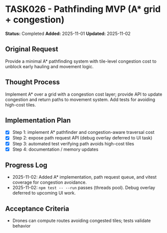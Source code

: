 # TASK026 - Pathfinding MVP (A* grid + congestion)

**Status:** Completed
**Added:** 2025-11-01
**Updated:** 2025-11-02

## Original Request
Provide a minimal A* pathfinding system with tile-level congestion cost to unblock early hauling and movement logic.

## Thought Process
Implement A* over a grid with a congestion cost layer; provide API to update congestion and return paths to movement system. Add tests for avoiding high-cost tiles.

## Implementation Plan
- [x] Step 1: implement A* pathfinder and congestion-aware traversal cost
- [x] Step 2: expose path request API (debug overlay deferred to UI task)
- [x] Step 3: automated test verifying path avoids high-cost tiles
- [x] Step 4: documentation / memory updates

## Progress Log
- 2025-11-02: Added A* implementation, path request queue, and vitest coverage for congestion avoidance.
- 2025-11-02: `npm test -- --run` passes (threads pool). Debug overlay deferred to upcoming UI work.

## Acceptance Criteria
- Drones can compute routes avoiding congested tiles; tests validate behavior
